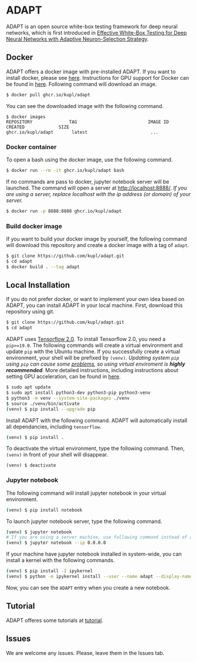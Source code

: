 # ADAPT
ADAPT is an open source white-box testing framework for deep neural networks, which is first introduced
in [Effective White-Box Testing for Deep Neural Networks with Adaptive Neuron-Selection Strategy](http://prl.korea.ac.kr/~pronto/home/papers/issta20.pdf).

## Docker
ADAPT offers a docker image with pre-installed ADAPT.
If you want to install docker, please see [here](https://docs.docker.com/get-docker/).
Instructions for GPU support for Docker can be found in [here](https://github.com/NVIDIA/nvidia-docker).
Following command will download an image.
```bash
$ docker pull ghcr.io/kupl/adapt
```
You can see the downloaded image with the following command.
```
$ docker images
REPOSITORY              TAG                           IMAGE ID            CREATED             SIZE
ghcr.io/kupl/adapt       latest                        ...
```

### Docker container
To open a bash using the docker image, use the following command.
```bash
$ docker run --rm -it ghcr.io/kupl/adapt bash
```
If no commands are pass to docker, jupyter notebook server will be launched. The command will open a server at [http://localhost:8888/](http://localhost:8888).
*If you are using a server, replace localhost with the ip address (or domain) of your server.*
```bash
$ docker run -p 8888:8888 ghcr.io/kupl/adapt
```

### Build docker image
If you want to build your docker image by yourself, the following command will download this repository and create a docker image with a tag of ```adapt```.
```bash
$ git clone https://github.com/kupl/adapt.git
$ cd adapt
$ docker build . --tag adapt
```

## Local Installation
If you do not prefer docker, or want to implement your own idea based on ADAPT, you can install ADAPT in your local machine.
First, download this repository using git.
```bash
$ git clone https://github.com/kupl/adapt.git
$ cd adapt
```
ADAPT uses [Tensorflow 2.0](https://www.tensorflow.org/). To install Tensorflow 2.0, you need a ```pip>=19.0```.
The following commands will create a virtual environment and update ```pip``` with the Ubuntu machine.
If you successfully create a virtual environment, your shell will be prefixed by ```(venv)```.
*Updating system ```pip``` using ```pip``` can cause some [problems](https://github.com/pypa/pip/issues/5599), so using virtual enviroment is **highly recommended**.*
More detailed instructions, including instructions about setting GPU acceleration, can be found in [here](https://www.tensorflow.org/install/pip).
``` bash
$ sudo apt update
$ sudo apt install python3-dev python3-pip python3-venv
$ python3 -m venv --system-site-packages ./venv
$ source ./venv/bin/activate
(venv) $ pip install --upgrade pip
```
Install ADAPT with the following command. ADAPT will automatically install all dependancies, including ```tensorflow```.
```bash
(venv) $ pip install .
```
To deactivate the virtual environment, type the following command. Then, ```(venv)``` in front of your shell will disappear.
```
(venv) $ deactivate
```

### Jupyter notebook
The following command will install jupyter notebook in your virtual environment.
```bash
(venv) $ pip install notebook
```
To launch jupyter notebook server, type the following command.
```bash
(venv) $ jupyter notebook
# If you are using a server machine, use following command instead of above one, and visit http://(your server's ip address or domain):8888.
(venv) $ jupyter notebook --ip 0.0.0.0
```
If your machine have jupyter notebook installed in system-wide, you can install a kernel with the following commands.
```bash
(venv) $ pip install -I ipykernel
(venv) $ python -m ipykernel install --user --name adapt --display-name ADAPT
```
Now, you can see the ```ADAPT``` entry when you create a new notebook.

## Tutorial
ADAPT offeres some tutorials at [tutorial](tutorial).

## Issues
We are welcome any issues. Please, leave them in the Issues tab.
